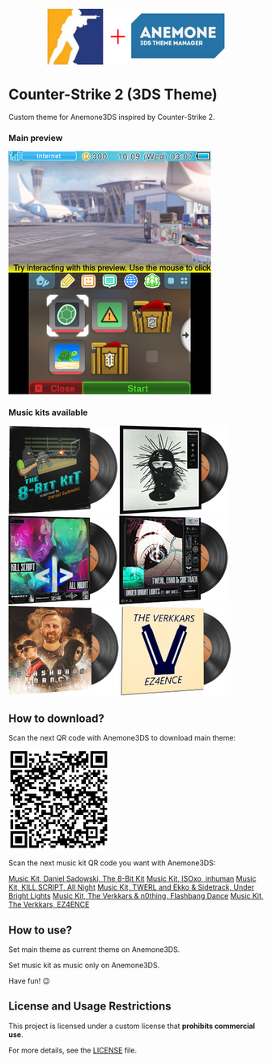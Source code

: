 <div align="center">
    <br>
    <img src="./for_git/logo.png" alt="Logo" width=350>
    <br>
</div>

# Counter-Strike 2 (3DS Theme)

 Custom theme for Anemone3DS inspired by Counter-Strike 2. 

### Main preview

 ![Preview](./for_git/preview.png)

### Music kits available

 ![Cover](./for_git/the_8-bit_kit.png)
 ![Cover](./for_git/inhuman.png)
 ![Cover](./for_git/all_night.png)
 ![Cover](./for_git/under_bright_lights.png)
 ![Cover](./for_git/flashbang_dance.png)
 ![Cover](./for_git/ez4ence.png)

## How to download?

 Scan the next QR code with Anemone3DS to download main theme:

 ![QR code](./for_git/main_qrcode.png)

 Scan the next music kit QR code you want with Anemone3DS:

 [Music Kit, Daniel Sadowski, The 8-Bit Kit](./for_git/the_8-bit_kit_qrcode.png)
 [Music Kit, ISOxo, inhuman](./for_git/inhuman_qrcode.png)
 [Music Kit, KILL SCRIPT, All Night](./for_git/all_night_qrcode.png)
 [Music Kit, TWERL and Ekko & Sidetrack, Under Bright Lights](./for_git/under_bright_lights_qrcode.png)
 [Music Kit, The Verkkars & n0thing, Flashbang Dance](./for_git/flashbang_dance_qrcode.png)
 [Music Kit, The Verkkars, EZ4ENCE](./for_git/ez4ence_qrcode.png)

## How to use?

 Set main theme as current theme on Anemone3DS.

 Set music kit as music only on Anemone3DS.

 Have fun! 😉

## License and Usage Restrictions

 This project is licensed under a custom license that **prohibits commercial use**.

 For more details, see the [LICENSE](./LICENSE) file.
